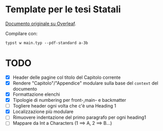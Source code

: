 # Template per le tesi Statali

[Documento originale su Overleaf](https://www.overleaf.com/project/641879675262cde2a670826b).

Compilare con:

```shell
typst w main.typ --pdf-standard a-3b
```

# TODO

- [x] Header delle pagine col titolo del Capitolo corrente
- [x] Rendere "Capitolo"/"Appendice" modulare sulla base del `context` del documento
- [x] Formattazione elenchi
- [x] Tipologie di numbering per front-,main- e backmatter
- [ ] Togliere header ogni volta che c'è una Heading 1
- [x] Localizzazione più modulare
- [ ] Rimuovere indentazione del primo paragrafo per ogni heading1
- [ ] Mappare da Int a Characters (1 ==> A, 2 ==> B...)
